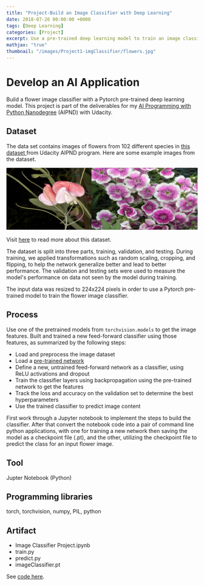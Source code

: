 ```yaml
---
title: "Project-Build an Image Classifier with Deep Learning"
date: 2018-07-26 00:00:00 +0000
tags: [Deep Learning]
categories: [Project]
excerpt: Use a pre-trained deep learning model to train an image classifier to recognize different species of flowers, which can be exported for use in applications like a smart phone app.
mathjax: "true"
thumbnail: "/images/Project1-imgClassifier/flowers.jpg"
---
```


# Develop an AI Application
Build a flower image classifier with a Pytorch pre-trained deep learning model. This project is part of the deliverables for my <a href="https://www.udacity.com/course/ai-programming-python-nanodegree--nd089" target="_blank">AI Programming with Python Nanodegree</a> (AIPND) with Udacity.

## Dataset
The data set contains images of flowers from 102 different species in <a href="https://s3.amazonaws.com/content.udacity-data.com/nd089/flower_data.tar.gz" target="_blank">this dataset </a> from Udacity AIPND program. Here are some example images from the dataset.

![png](/images/Project1-imgClassifier/samples.png)

Visit <a href="http://www.robots.ox.ac.uk/~vgg/data/flowers/102/index.html" target="_blank">here</a> to read more about this dataset.

The dataset is split into three parts, training, validation, and testing. During training, we applied transformations such as random scaling, cropping, and flipping, to help the network generalize better and lead to better performance. The validation and testing sets were used to measure the model's performance on data not seen by the model during training.

The input data was resized to 224x224 pixels in order to use a Pytorch pre-trained model to train the flower image classifier.

## Process
Use one of the pretrained models from `torchvision.models` to get the image features. Built and trained a new feed-forward classifier using those features, as summarized by the following steps:

- Load and preprocess the image dataset
- Load a <a href="http://pytorch.org/docs/master/torchvision/models.html" target="_blank">pre-trained network</a>
- Define a new, untrained feed-forward network as a classifier, using ReLU activations and dropout
- Train the classifier layers using backpropagation using the pre-trained network to get the features
- Track the loss and accuracy on the validation set to determine the best hyperparameters
- Use the trained classifier to predict image content

First work through a Jupyter notebook to implement the steps to build the classifier. After that  convert the notebook code into a pair of command line python applications, with one for training a new network then saving the model as a checkpoint file (.pt), and the other, utilizing the checkpoint file to predict the class for an input flower image.

## Tool
Jupter Notebook (Python)

## Programming libraries
torch, torchvision, numpy, PIL, python

## Artifact
- Image Classifier Project.ipynb
- train.py
- predict.py
- imageClassifier.pt

See <a href="https://github.com/atan4583/aipnd-project" target="_blank">code here</a>.
